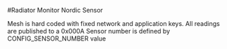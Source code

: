 #Radiator Monitor Nordic Sensor

Mesh is hard coded with fixed network and application keys.
All readings are published to a 0x000A
Sensor number is defined by CONFIG_SENSOR_NUMBER value